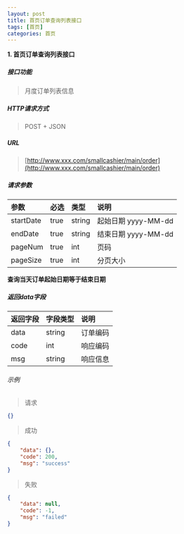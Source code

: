 ```yaml
---
layout: post
title: 首页订单查询列表接口
tags: [首页]
categories: 首页
---
```

**1\. 首页订单查询列表接口**
##### 接口功能
> 月度订单列表信息

##### HTTP请求方式
> POST + JSON

##### URL
> [http://www.xxx.com/smallcashier/main/order](http://www.xxx.com/smallcashier/main/order)

##### 请求参数

|参数|必选|类型|说明|
|:---|:---|:---|:---|
|startDate|true|string|起始日期 yyyy-MM-dd|
|endDate|true|string|结束日期 yyyy-MM-dd|
|pageNum|true|int|页码|
|pageSize|true|int|分页大小|
**查询当天订单起始日期等于结束日期**

##### 返回data字段

|返回字段|字段类型|说明|
|:---|:---|:---|
|data|string|订单编码|
|code|int|响应编码|
|msg|string|响应信息|

###### 示例
> 请求
``` json
{}
```
> 成功
``` json
{
    "data": {},
    "code": 200,
    "msg": "success"
}
```
> 失败
``` json
{
    "data": null,
    "code": -1,
    "msg": "failed"
}
```